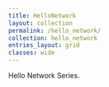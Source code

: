 ```yaml
---
title: HelloNetwork
layout: collection
permalink: /hello_network/
collection: hello_network
entries_layout: grid
classes: wide
---
```


Hello Network Series.